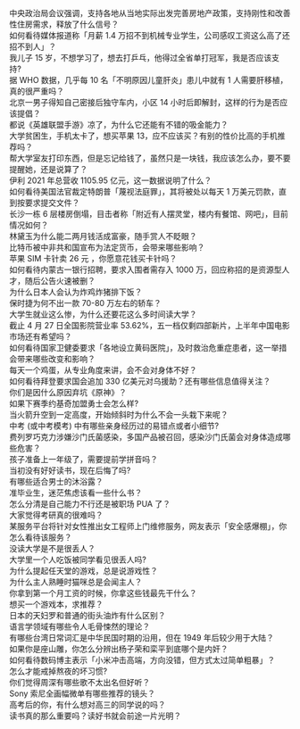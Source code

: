中央政治局会议强调，支持各地从当地实际出发完善房地产政策，支持刚性和改善性住房需求，释放了什么信号？  
如何看待媒体报道称「月薪 1.4 万招不到机械专业学生，公司感叹工资这么高了还招不到人」？  
我儿子 15 岁，不想学习了，想去打乒乓，他得过全省单打冠军，我是否应该支持?  
据 WHO 数据，几乎每 10 名「不明原因儿童肝炎」患儿中就有 1 人需要肝移植，真的很严重吗？  
北京一男子得知自己密接后独守车内，小区 14 小时后即解封，这样的行为是否应该提倡？  
都说《英雄联盟手游》凉了，为什么它还能有不错的吸金能力？  
大学贫困生，手机太卡了，想买苹果 13，应不应该买？有别的性价比高的手机推荐吗？  
帮大学室友打印东西，但是忘记给钱了，虽然只是一块钱，我应该怎么办，要不要提醒她，还是说算了？  
伊利 2021 年总营收 1105.95 亿元，这一数据说明了什么？  
如何看待美国法官裁定特朗普「蔑视法庭罪」，其将被处以每天 1 万美元罚款，直到按要求提交文件？  
长沙一栋 6 层楼房倒塌，目击者称「附近有人摆灵堂，楼内有餐馆、网吧」，目前情况如何？  
林黛玉为什么能二两月钱活成富豪，随手赏人不眨眼？  
比特币被中非共和国宣布为法定货币，会带来哪些影响？  
苹果 SIM 卡针卖 26 元 ，你愿意花钱买卡针吗？  
如何看待内蒙古一银行招聘，要求入围者需存入 1000 万，回应称招的是资源型人才，随后公告火速被删？  
为什么日本人会认为炸鸡炸猪排下饭？  
保时捷为何不出一款 70-80 万左右的轿车？  
大学生就业这么惨，为什么还要花这么多时间读大学？  
截止 4 月 27 日全国影院营业率 53.62%，五一档仅剩四部新片，上半年中国电影市场还有希望吗？  
如何看待国家卫健委要求「各地设立黄码医院」，及时救治危重症患者，这一举措会带来哪些改变和影响？  
每天一个鸡蛋，从专业角度来讲，会不会对身体不好？  
如何看待拜登要求国会追加 330 亿美元对乌援助？还有哪些信息值得关注？  
你们是因什么原因弃坑《原神》？  
如果下赛季约基奇加盟勇士会怎么样?  
当火箭升空到一定高度，开始倾斜时为什么不会一头栽下来呢？  
中考 (或中考模考) 中有哪些亲身经历过的易错点或者小细节?  
费列罗巧克力涉嫌沙门氏菌感染，多国产品被召回，感染沙门氏菌会对身体造成哪些危害？  
孩子准备上一年级了，需要提前学拼音吗？  
当初没有好好读书，现在后悔了吗?  
有哪些适合男士的沐浴露？  
准毕业生，迷茫焦虑该看一些什么书？  
怎么分清是自己能力不行还是被职场 PUA 了？  
大家觉得考研真的很难吗？  
某服务平台将针对女性推出女工程师上门维修服务，网友表示「安全感爆棚」，你怎么看待该服务？  
没读大学是不是很丢人？  
大学里一个人吃饭被同学看见很丢人吗?  
为什么提起任天堂的游戏，总是说游戏性？  
为什么主人熟睡时猫咪总是会闻主人？  
你拿到第一个月工资的时候，你拿这些钱最先干什么？  
想买一个游戏本，求推荐？  
日本的天妇罗和普通的街头油炸有什么区别？  
语言学领域有哪些令人毛骨悚然的理论？  
有哪些台湾日常词汇是中华民国时期的沿用，但在 1949 年后较少用于大陆？  
如果你是座山雕，你怎么分辨出杨子荣和栾平到底哪个是内奸？  
如何看待数码博主表示「小米冲击高端，方向没错，但方式太过简单粗暴」？  
怎么才能戒掉熬夜的坏习惯?  
你们觉得周深有哪些歌不太出名但好听？  
Sony 索尼全画幅微单有哪些推荐的镜头？  
高考后的你，有什么想对高三的同学说的吗？  
读书真的那么重要吗？读好书就会前途一片光明？  
